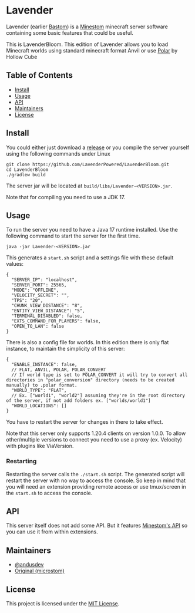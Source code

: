 # Lavender

Lavender (earlier [Bastom](https://github.com/AndusDEV/bastom)) is a [Minestom](https://github.com/minestom/minestom) minecraft server software containing some basic features that could be useful.

This is LavenderBloom. This edition of Lavender allows you to load Minecraft worlds using standard minecraft format Anvil or use [Polar](https://github.com/hollow-cube/polar) by Hollow Cube

## Table of Contents

- [Install](#install)
- [Usage](#usage)
- [API](#api)
- [Maintainers](#maintainers)
- [License](#license)

## Install
You could either just download a [release](https://github.com/LavenderPowered/LavenderBloom/releases) or you compile the server yourself using the following commands under Linux
```shell
git clone https://github.com/LavenderPowered/LavenderBloom.git
cd LavenderBloom
./gradlew build
```
The server jar will be located at `build/libs/Lavender-<VERSION>.jar`.

Note that for compiling you need to use a JDK 17.

## Usage
To run the server you need to have a Java 17 runtime installed.
Use the following command to start the server for the first time.
```shell
java -jar Lavender-<VERSION>.jar
```
This generates a `start.sh` script and a settings file with these default values:
```json5
{
  "SERVER_IP": "localhost",
  "SERVER_PORT": 25565,
  "MODE": "OFFLINE",
  "VELOCITY_SECRET": "",
  "TPS": "20",
  "CHUNK_VIEW_DISTANCE": "8",
  "ENTITY_VIEW_DISTANCE": "5",
  "TERMINAL_DISABLED": false,
  "EXTS_COMMAND_FOR_PLAYERS": false,
  "OPEN_TO_LAN": false
}
```
There is also a config file for worlds. In this edition there is only flat instance, to maintain the simplicity of this server:
```json5
{
  "ENABLE_INSTANCE": false,
  // FLAT, ANVIL, POLAR, POLAR_CONVERT
  // If world type is set to POLAR_CONVERT it will try to convert all directories in "polar_conversion" directory (needs to be created manually) to .polar format.
  "WORLD_TYPE": "FLAT",
  // Ex. ["world1", "world2"] assuming they're in the root directory of the server, if not add folders ex. ["worlds/world1"]
  "WORLD_LOCATIONS": []
}
```
You have to restart the server for changes in there to take effect.

Note that this server only supports 1.20.4 clients on version 1.0.0. To allow other/multiple versions to connect you need to use a proxy (ex. Velocity) with plugins like ViaVersion.

### Restarting
Restarting the server calls the `./start.sh` script.
The generated script will restart the server with no way to access the console.
So keep in mind that you will need an extension providing remote access or use tmux/screen in the `start.sh` to access the console.


## API
This server itself does not add some API. But it features [Minestom's API](https://github.com/Minestom/Minestom) so you can use it from within extensions.

## Maintainers

 - [@andusdev](https://github.com/andusdev)
 - [Original (microstom)](https://github.com/KlainStom/microstom)

## License

This project is licensed under the [MIT License](LICENSE).
